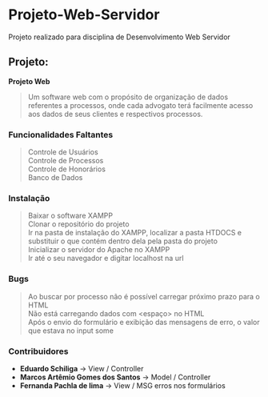 # Projeto-Web-Servidor

Projeto realizado para disciplina de Desenvolvimento Web Servidor

## Projeto:
**Projeto Web**
> Um software web com o propósito de organização de dados referentes a processos, onde cada advogato terá facilmente acesso aos dados de seus clientes e respectivos processos.

### Funcionalidades Faltantes
> Controle de Usuários  
> Controle de Processos  
> Controle de Honorários  
> Banco de Dados

### Instalação
> Baixar o software XAMPP  
> Clonar o repositório do projeto  
> Ir na pasta de instalação do XAMPP, localizar a pasta HTDOCS e substituir o que contém dentro dela pela pasta do projeto  
> Inicializar o servidor do Apache no XAMPP  
> Ir até o seu navegador e digitar localhost na url  

### Bugs
> Ao buscar por processo não é possível carregar próximo prazo para o HTML  
> Não está carregando dados com <espaço> no HTML  
> Após o envio do formulário e exibição das mensagens de erro, o valor que estava no input some  

### Contribuidores
- **Eduardo Schiliga** -> View / Controller  
- **Marcos Artêmio Gomes dos Santos** -> Model / Controller  
- **Fernanda Pachla de lima** -> View / MSG erros nos formulários
